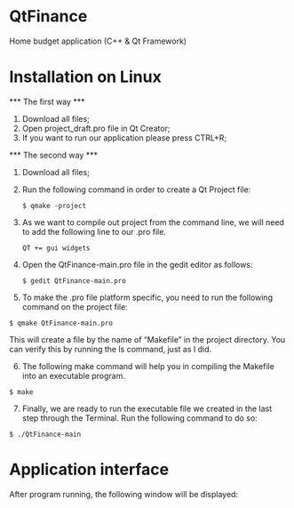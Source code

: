 # QtFinance
Home budget application (C++ &amp; Qt Framework)

# Installation on Linux
*** The first way ***
1. Download all files;
2. Open project_draft.pro file in Qt Creator;
3. If you want to run our application please press CTRL+R;

*** The second way ***
1. Download all files;
2. Run the following command in order to create a Qt Project file:

   ```$ qmake -project```
3. As we want to compile out project from the command line, we will need to add the following line to our .pro file.
 
   ```QT += gui widgets```
4. Open the QtFinance-main.pro file in the gedit editor as follows:
 
   ```$ gedit QtFinance-main.pro```
5. To make the .pro file platform specific, you need to run the following command on the project file:
 
 ```$ qmake QtFinance-main.pro``` 
 
   This will create a file by the name of “Makefile” in the project directory. You can verify this by running the ls command,    just as I did.
   
6. The following make command will help you in compiling the Makefile into an executable program. 

```$ make```

7. Finally, we are ready to run the executable file we created in the last step through the Terminal. Run the following command to do so: 
 
```$ ./QtFinance-main```

# Application interface
After program running, the following window will be displayed:

